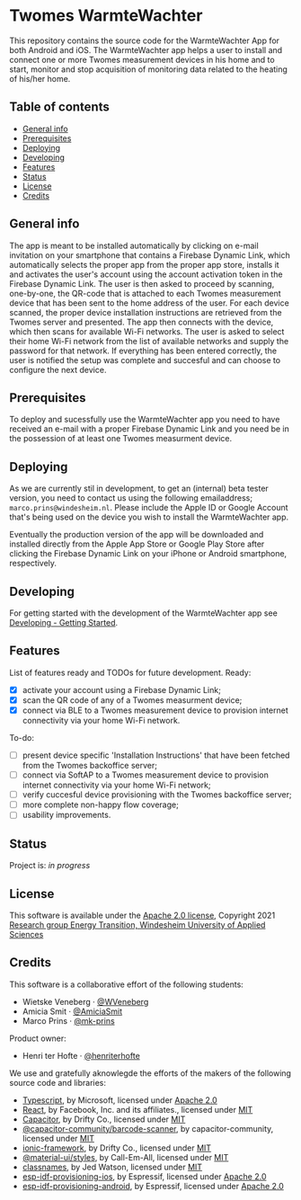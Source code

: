 # Twomes WarmteWachter

This repository contains the source code for the WarmteWachter App for both Android and iOS. The WarmteWachter app helps a user to install and connect one or more Twomes measurement devices in his home and to start, monitor and stop acquisition of monitoring data related to the heating of his/her home. 

## Table of contents
* [General info](#general-info)
* [Prerequisites](#prerequisites)
* [Deploying](#deploying)
* [Developing](#developing) 
* [Features](#features)
* [Status](#status)
* [License](#license)
* [Credits](#credits)

## General info
The app is meant to be installed automatically by clicking on e-mail invitation on your smartphone that contains a Firebase Dynamic Link, which automatically selects the proper app from the proper app store, installs it and activates the user's account using the account activation token in the Firebase Dynamic Link. The user is then asked to proceed by scanning, one-by-one, the QR-code that is attached to each Twomes measurement device that has been sent to the home address of the user. For each device scanned, the proper device installation instructions are retrieved from the Twomes server and presented. The app then connects with the device, which then scans for available Wi-Fi networks. The user is asked to select their home Wi-Fi network from the list of available networks and supply the password for that network. If everything has been entered correctly, the user is notified the setup was complete and succesful and can choose to configure the next device.

## Prerequisites
To deploy and sucessfully use the WarmteWachter app you need to have received an e-mail with a proper Firebase Dynamic Link and you need be in the possession of at least one Twomes measurment device.

## Deploying
As we are currently stil in development, to get an (internal) beta tester version, you need to contact us using the following emailaddress; `marco.prins@windesheim.nl`. Please include the Apple ID or Google Account that's being used on the device you wish to install the WarmteWachter app.

Eventually the production version of the app will be downloaded and installed directly from the Apple App Store or Google Play Store after clicking the Firebase Dynamic Link on your iPhone or Android smartphone, respectively.

## Developing
For getting started with the development of the WarmteWachter app see [Developing - Getting Started](./docs/developing.md).

## Features
List of features ready and TODOs for future development. Ready:

- [x] activate your account using a Firebase Dynamic Link;
- [x] scan the QR code of any of a Twomes measurment device;
- [x] connect via BLE to a Twomes measurement device to provision internet connectivity via your home Wi-Fi network.

To-do:

- [ ] present device specific 'Installation Instructions' that have been fetched from the Twomes backoffice server;
- [ ] connect via SoftAP to a Twomes measurement device to provision internet connectivity via your home Wi-Fi network;
- [ ] verify cuccesful device provisioning with the Twomes backoffice server;
- [ ] more complete non-happy flow coverage;
- [ ] usability improvements.

## Status
Project is: _in progress_

## License
This software is available under the [Apache 2.0 license](./LICENSE.md), Copyright 2021 [Research group Energy Transition, Windesheim University of Applied Sciences](https://windesheim.nl/energietransitie) 

## Credits
This software is a collaborative effort of the following students:
* Wietske Veneberg  ·  [@WVeneberg](https://github.com/WVeneberg)
* Amicia Smit  ·  [@AmiciaSmit](https://github.com/AmiciaSmit)
* Marco Prins  ·  [@mk-prins](https://github.com/mk-prins)

Product owner:
* Henri ter Hofte  ·  [@henriterhofte](https://github.com/henriterhofte)

We use and gratefully aknowlegde the efforts of the makers of the following source code and libraries:

* [Typescript](https://github.com/microsoft/TypeScript), by Microsoft, licensed under [Apache 2.0](https://github.com/microsoft/TypeScript/blob/master/LICENSE.txt)
* [React](https://github.com/facebook/react/), by Facebook, Inc. and its affiliates., licensed under [MIT](https://github.com/facebook/react/blob/master/LICENSE)
* [Capacitor](https://github.com/ionic-team/capacitor), by Drifty Co., licensed under [MIT](https://github.com/ionic-team/capacitor/blob/main/LICENSE)
* [@capacitor-community/barcode-scanner](https://github.com/capacitor-community/barcode-scanner), by capacitor-community, licensed under [MIT](https://github.com/capacitor-community/barcode-scanner/blob/main/LICENSE)
* [ionic-framework](https://github.com/ionic-team/ionic-framework), by Drifty Co., licensed under [MIT](https://github.com/ionic-team/ionic-framework/blob/master/LICENSE)
* [@material-ui/styles](https://github.com/mui-org/material-ui), by Call-Em-All, licensed under [MIT](https://github.com/mui-org/material-ui/blob/latest/LICENSE)
* [classnames](https://github.com/JedWatson/classnames), by Jed Watson, licensed under [MIT](https://github.com/JedWatson/classnames/blob/master/LICENSE)
* [esp-idf-provisioning-ios](https://github.com/espressif/esp-idf-provisioning-ios), by Espressif, licensed under [Apache 2.0](https://github.com/espressif/esp-idf-provisioning-ios/blob/master/LICENSE)
* [esp-idf-provisioning-android](https://github.com/espressif/esp-idf-provisioning-android), by Espressif, licensed under [Apache 2.0](https://github.com/espressif/esp-idf-provisioning-android/blob/master/LICENSE)
